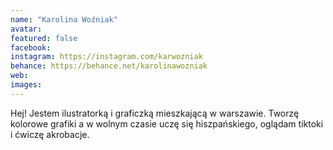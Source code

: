```yaml
---
name: "Karolina Woźniak"
avatar: 
featured: false
facebook: 
instagram: https://instagram.com/karwozniak
behance: https://behance.net/karolinawozniak
web:
images:
---
```

Hej! Jestem ilustratorką i graficzką mieszkającą w warszawie. Tworzę kolorowe grafiki a w wolnym czasie uczę się hiszpańskiego, oglądam tiktoki i ćwiczę akrobacje.
